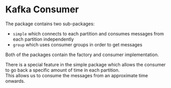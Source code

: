 # Kafka Consumer

The package contains two sub-packages:

- `simple` which connects to each partition and consumes messages from each partition independently
- `group` which uses consumer groups in order to get messages

Both of the packages contain the factory and consumer implementation.

There is a special feature in the simple package which allows the consumer to go back a specific amount of time in each partition.  
This allows us to consume the messages from an approximate time onwards.

